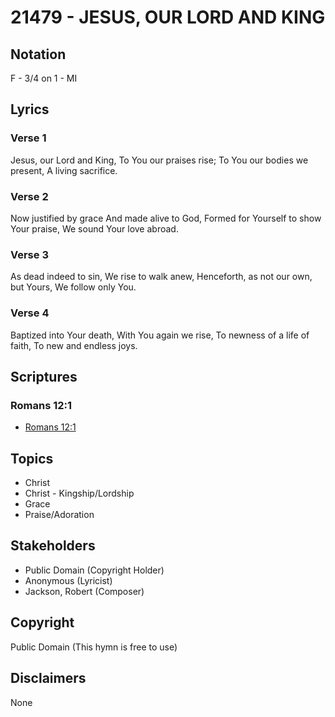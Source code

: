 # 21479 - JESUS, OUR LORD AND KING

## Notation

F - 3/4 on 1 - MI

## Lyrics

### Verse 1

Jesus, our Lord and King, To You our praises rise; To You our bodies we present, A living sacrifice.


### Verse 2

Now justified by grace And made alive to God, Formed for Yourself to show Your praise, We sound Your love abroad.

### Verse 3

As dead indeed to sin, We rise to walk anew, Henceforth, as not our own, but Yours, We follow only You.


### Verse 4

Baptized into Your death, With You again we rise, To newness of a life of faith, To new and endless joys.



## Scriptures

### Romans 12:1

- [Romans 12:1](https://www.biblegateway.com/passage/?search=Romans%2012%3A1)


## Topics

- Christ
- Christ - Kingship/Lordship
- Grace
- Praise/Adoration

## Stakeholders

- Public Domain (Copyright Holder)
- Anonymous (Lyricist)
- Jackson, Robert (Composer)

## Copyright

Public Domain
(This hymn is free to use)

## Disclaimers

None

